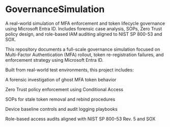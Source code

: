 # GovernanceSimulation

A real-world simulation of MFA enforcement and token lifecycle governance using Microsoft Entra ID. Includes forensic case analysis, SOPs, Zero Trust policy design, and role-based IAM auditing aligned to NIST SP 800-53 and SOX.

This repository documents a full-scale governance simulation focused on Multi-Factor Authentication (MFA) rollout, token re-registration failures, and enforcement strategy using Microsoft Entra ID.

Built from real-world test environments, this project includes:

A forensic investigation of ghost MFA token behavior

Zero Trust policy enforcement using Conditional Access

SOPs for stale token removal and rebind procedures

Device baseline controls and audit logging playbooks

Role-based access audits aligned with NIST SP 800-53 Rev. 5 and SOX



